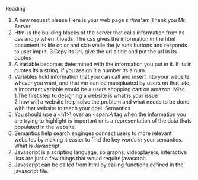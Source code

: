 Reading
  1. A new request please
     Here is your web page sir/ma'am
     Thank you Mr. Server
  2. Html is the building blocks of the server that calls information from its css and jv when it loads. The css gives the information in the html document its life color and size while the jv runs buttons and responds to user imput.
  3.Copy its url, give the url a title and put the url in its quotes
  4. A variable becomes determined with the information you put in it. If its in quotes its a string, if you assign it a number its a num.
  5. Variables hold information that you can call and insert into your website whever you want, and that var can be manipluated by users on that site, a important variable would be a users shopping cart on amazon.
Misc.
  1.The first step to designing a website is what is your issue  
  2 how will a website help solve the problem and what needs to be done with that website to reach your goal.
Semantics
  1. You should use a \<h1>\ over an \<span>\ tag when the information you are trying to highlight is important or is a representation of the data thats populated in the website. 
  2. Semantics help search enginges connect users to more relevant websites by making it easier to find the key words in your semantics.
What is Javascript.
  1. Javascript is a scripting language, so graphs, videoplayers, interactive lists are just a few things that would require javascrpit.
  2. Javascript can be called from html by calling functions defined in the javascript file. 
  
